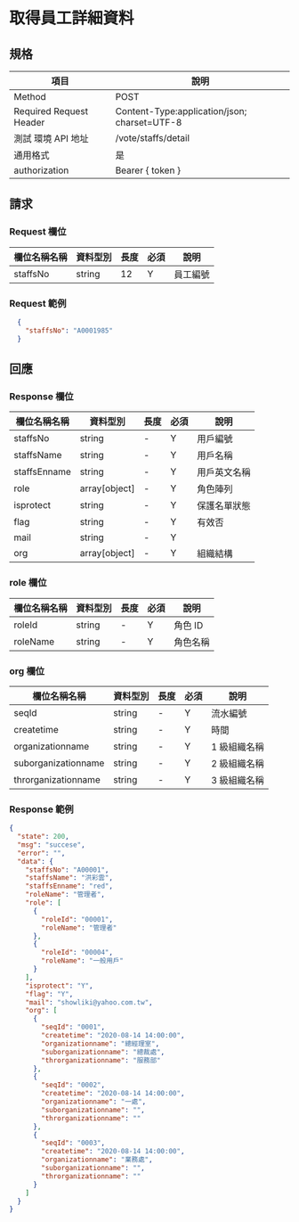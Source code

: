 # 取得員工詳細資料

## 規格

| 項目                    | 說明                                         |
| ----------------------- | -------------------------------------------- |
| Method                  | POST                                         |
| Required Request Header | Content-Type:application/json; charset=UTF-8 |
| 測試 環境 API 地址      | /vote/staffs/detail                          |
| 通用格式                | 是                                           |
| authorization           | Bearer { token }                             |

## 請求

### Request 欄位

| 欄位名稱名稱 | 資料型別 | 長度 | 必須 | 說明     |
| ------------ | -------- | ---- | ---- | -------- |
| staffsNo     | string   | 12   | Y    | 員工編號 |

### Request 範例

```json
  {
    "staffsNo": "A0001985"
  }
```

## 回應

### Response 欄位

| 欄位名稱名稱 | 資料型別      | 長度 | 必須 | 說明         |
| ------------ | ------------- | ---- | ---- | ------------ |
| staffsNo     | string        | -    | Y    | 用戶編號     |
| staffsName   | string        | -    | Y    | 用戶名稱     |
| staffsEnname | string        | -    | Y    | 用戶英文名稱 |
| role         | array[object] | -    | Y    | 角色陣列     |
| isprotect    | string        | -    | Y    | 保護名單狀態 |
| flag         | string        | -    | Y    | 有效否       |
| mail         | string        | -    | Y    |              |
| org          | array[object] | -    | Y    | 組織結構     |

### role 欄位

| 欄位名稱名稱 | 資料型別 | 長度 | 必須 | 說明     |
| ------------ | -------- | ---- | ---- | -------- |
| roleId       | string   | -    | Y    | 角色 ID  |
| roleName     | string   | -    | Y    | 角色名稱 |

### org 欄位

| 欄位名稱名稱        | 資料型別 | 長度 | 必須 | 說明         |
| ------------------- | -------- | ---- | ---- | ------------ |
| seqId               | string   | -    | Y    | 流水編號     |
| createtime          | string   | -    | Y    | 時間         |
| organizationname    | string   | -    | Y    | 1 級組織名稱 |
| suborganizationname | string   | -    | Y    | 2 級組織名稱 |
| throrganizationname | string   | -    | Y    | 3 級組織名稱 |

### Response 範例

```json
{
  "state": 200,
  "msg": "succese",
  "error": "",
  "data": {
    "staffsNo": "A00001",
    "staffsName": "洪彩雲",
    "staffsEnname": "red",
    "roleName": "管理者",
    "role": [
      {
        "roleId": "00001",
        "roleName": "管理者"
      },
      {
        "roleId": "00004",
        "roleName": "一般用戶"
      }
    ],
    "isprotect": "Y",
    "flag": "Y",
    "mail": "showliki@yahoo.com.tw",
    "org": [
      {
        "seqId": "0001",
        "createtime": "2020-08-14 14:00:00",
        "organizationname": "總經理室",
        "suborganizationname": "總裁處",
        "throrganizationname": "服務部"
      },
      {
        "seqId": "0002",
        "createtime": "2020-08-14 14:00:00",
        "organizationname": "一處",
        "suborganizationname": "",
        "throrganizationname": ""
      },
      {
        "seqId": "0003",
        "createtime": "2020-08-14 14:00:00",
        "organizationname": "業務處",
        "suborganizationname": "",
        "throrganizationname": ""
      }
    ]
  }
}
```
